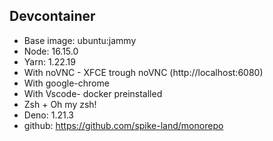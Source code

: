 ## Devcontainer

- Base image: ubuntu:jammy
- Node: 16.15.0
- Yarn: 1.22.19
- With noVNC - XFCE trough noVNC (http://localhost:6080)
- With google-chrome
- With Vscode- docker preinstalled
- Zsh + Oh my zsh!
- Deno: 1.21.3
- github: https://github.com/spike-land/monorepo
